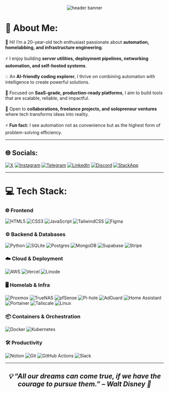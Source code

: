 <!-- Header Banner -->
<p align="center">
  <img src="https://files.catbox.moe/46hgwr.png" alt="header banner">
</p>

# 💫 About Me:
👋 Hi! I’m a 20-year-old tech enthusiast passionate about **automation, homelabbing, and infrastructure engineering**.<br><br>
⚡ I enjoy building **server utilities, deployment pipelines, networking automation, and self-hosted systems**.<br><br>
💡 An **AI-friendly coding explorer**, I thrive on combining automation with intelligence to create powerful solutions.<br><br>
🚀 Focused on **SaaS-grade, production-ready platforms**, I aim to build tools that are scalable, reliable, and impactful.<br><br>
🤝 Open to **collaborations, freelance projects, and solopreneur ventures** where tech transforms ideas into reality.<br><br>
⚡ **Fun fact:** I see automation not as convenience but as the highest form of problem-solving efficiency.

---

## 🌐 Socials:
[![X](https://img.shields.io/badge/X-%23000000.svg?logo=X&logoColor=white)](#) 
[![Instagram](https://img.shields.io/badge/Instagram-%23E4405F.svg?logo=Instagram&logoColor=white)](https://www.instagram.com/utkarsh_7535/) 
[![Telegram](https://img.shields.io/badge/Telegram-%2326A5E4.svg?logo=Telegram&logoColor=white)](https://t.me/US007700) 
[![LinkedIn](https://img.shields.io/badge/LinkedIn-%230077B5.svg?logo=linkedin&logoColor=white)](#) 
[![Discord](https://img.shields.io/badge/Discord-%235865F2.svg?logo=discord&logoColor=white)](#) 
[![StackApp](https://img.shields.io/badge/StackApps-%23F58025.svg?logo=stackoverflow&logoColor=white)](#)  

---

# 💻 Tech Stack:

### 🌐 Frontend
![HTML5](https://img.shields.io/badge/html5-%23E34F26.svg?style=for-the-badge&logo=html5&logoColor=white) 
![CSS3](https://img.shields.io/badge/css3-%231572B6.svg?style=for-the-badge&logo=css3&logoColor=white) 
![JavaScript](https://img.shields.io/badge/javascript-%23323330.svg?style=for-the-badge&logo=javascript&logoColor=%23F7DF1E) 
![TailwindCSS](https://img.shields.io/badge/tailwindcss-%2338B2AC.svg?style=for-the-badge&logo=tailwind-css&logoColor=white) 
![Figma](https://img.shields.io/badge/figma-%23F24E1E.svg?style=for-the-badge&logo=figma&logoColor=white)

### ⚙️ Backend & Databases
![Python](https://img.shields.io/badge/python-3670A0?style=for-the-badge&logo=python&logoColor=ffdd54) 
![SQLite](https://img.shields.io/badge/sqlite-%2307405e.svg?style=for-the-badge&logo=sqlite&logoColor=white) 
![Postgres](https://img.shields.io/badge/postgres-%23316192.svg?style=for-the-badge&logo=postgresql&logoColor=white) 
![MongoDB](https://img.shields.io/badge/MongoDB-%234ea94b.svg?style=for-the-badge&logo=mongodb&logoColor=white) 
![Supabase](https://img.shields.io/badge/Supabase-3ECF8E?style=for-the-badge&logo=supabase&logoColor=white) 
![Stripe](https://img.shields.io/badge/Stripe-635BFF.svg?style=for-the-badge&logo=stripe&logoColor=white)

### ☁️ Cloud & Deployment
![AWS](https://img.shields.io/badge/AWS-%23FF9900.svg?style=for-the-badge&logo=amazon-aws&logoColor=white) 
![Vercel](https://img.shields.io/badge/vercel-%23000000.svg?style=for-the-badge&logo=vercel&logoColor=white) 
![Linode](https://img.shields.io/badge/linode-00A95C?style=for-the-badge&logo=linode&logoColor=white) 

### 🖥️ Homelab & Infra
![Proxmox](https://img.shields.io/badge/Proxmox-E57000?style=for-the-badge&logo=proxmox&logoColor=white) 
![TrueNAS](https://img.shields.io/badge/TrueNAS-0095D5?style=for-the-badge&logo=truenas&logoColor=white) 
![pfSense](https://img.shields.io/badge/pfSense-212121?style=for-the-badge&logo=pfsense&logoColor=white) 
![Pi-hole](https://img.shields.io/badge/Pi--hole-96060C?style=for-the-badge&logo=pi-hole&logoColor=white)
![AdGuard](https://img.shields.io/badge/AdGuard-68BC71?style=for-the-badge&logo=adguard&logoColor=white)
![Home Assistant](https://img.shields.io/badge/Home%20Assistant-41BDF5?style=for-the-badge&logo=home-assistant&logoColor=white)
![Portainer](https://img.shields.io/badge/Portainer-13BEF9?style=for-the-badge&logo=portainer&logoColor=white)
![Tailscale](https://img.shields.io/badge/Tailscale-231F20?style=for-the-badge&logo=tailscale&logoColor=white)
![Linux](https://img.shields.io/badge/Linux-FCC624?style=for-the-badge&logo=linux&logoColor=black) 

### 📦 Containers & Orchestration
![Docker](https://img.shields.io/badge/docker-%230db7ed.svg?style=for-the-badge&logo=docker&logoColor=white) 
![Kubernetes](https://img.shields.io/badge/kubernetes-%23326ce5.svg?style=for-the-badge&logo=kubernetes&logoColor=white) 

### 🛠 Productivity
![Notion](https://img.shields.io/badge/Notion-%23000000.svg?style=for-the-badge&logo=notion&logoColor=white) 
![Git](https://img.shields.io/badge/git-%23F05033.svg?style=for-the-badge&logo=git&logoColor=white)
![GitHub Actions](https://img.shields.io/badge/github%20actions-%232088FF.svg?style=for-the-badge&logo=githubactions&logoColor=white)
![Slack](https://img.shields.io/badge/Slack-4A154B?style=for-the-badge&logo=slack&logoColor=white)
<!--
---


# 📊 GitHub Stats (disabled for now):
![](https://github-readme-stats.vercel.app/api?username=YOUR_USERNAME&theme=tokyonight&hide_border=false&include_all_commits=true&count_private=true)<br/>
![](https://github-readme-streak-stats.herokuapp.com/?user=YOUR_USERNAME&theme=tokyonight&hide_border=false)<br/>
![](https://github-readme-stats.vercel.app/api/top-langs/?username=YOUR_USERNAME&theme=tokyonight&hide_border=false&include_all_commits=true&count_private=true&layout=compact)
-->

---


<div align="center">
  <h2><i>💡 “All our dreams can come true, if we have the courage to pursue them.” – Walt Disney 💫</i></h2>
</div>
